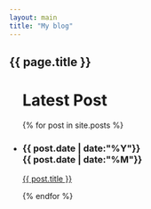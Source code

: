 ```yaml
---
layout: main
title: "My blog"
---
```


<h2>{{ page.title }}</h2>


<ul class="post-list">
<h1>Latest Post</h1>
{% for post in site.posts %}
<li>
<div class="date">
<h3>{{ post.date | date:"%Y"}}<br><span>{{ post.date | date:"%M"}}</span></h3>
</div>
<a href="{{site.baseurl}}{{post.url}}"><p>{{ post.title }}</p></a>
</li>
{% endfor %}

</ul>

